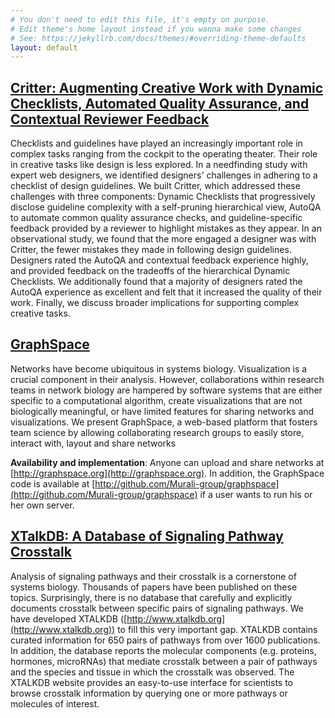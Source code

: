 ```yaml
---
# You don't need to edit this file, it's empty on purpose.
# Edit theme's home layout instead if you wanna make some changes
# See: https://jekyllrb.com/docs/themes/#overriding-theme-defaults
layout: default
---
```


## [Critter: Augmenting Creative Work with Dynamic Checklists, Automated Quality Assurance, and Contextual Reviewer Feedback](https://dl.acm.org/citation.cfm?doid=3290605.3300769)

Checklists and guidelines have played an increasingly important role in complex tasks ranging from the cockpit to the operating theater. Their role in creative tasks like design is less explored. In a needfinding study with expert web designers, we identified designers' challenges in adhering to a checklist of design guidelines. We built Critter, which addressed these challenges with three components: Dynamic Checklists that progressively disclose guideline complexity with a self-pruning hierarchical view, AutoQA to automate common quality assurance checks, and guideline-specific feedback provided by a reviewer to highlight mistakes as they appear. In an observational study, we found that the more engaged a designer was with Critter, the fewer mistakes they made in following design guidelines. Designers rated the AutoQA and contextual feedback experience highly, and provided feedback on the tradeoffs of the hierarchical Dynamic Checklists. We additionally found that a majority of designers rated the AutoQA experience as excellent and felt that it increased the quality of their work. Finally, we discuss broader implications for supporting complex creative tasks.



## [GraphSpace](https://academic.oup.com/bioinformatics/article/doi/10.1093/bioinformatics/btx382/3867143/GraphSpace-stimulating-interdisciplinary)

Networks have become ubiquitous in systems biology. Visualization is a crucial component in their analysis. However, collaborations within research teams in network biology are hampered by software systems that are either specific to a computational algorithm, create visualizations that are not biologically meaningful, or have limited features for sharing networks and visualizations. We present GraphSpace, a web-based platform that fosters team science by allowing collaborating research groups to easily store, interact with, layout and share networks

**Availability and implementation**: Anyone can upload and share networks at [http://graphspace.org](http://graphspace.org). In addition, the GraphSpace code is available at [http://github.com/Murali-group/graphspace](http://github.com/Murali-group/graphspace) if a user wants to run his or her own server.



## [XTalkDB: A Database of Signaling Pathway Crosstalk](https://academic.oup.com/nar/article-abstract/45/D1/D432/2605725)

Analysis of signaling pathways and their crosstalk is a cornerstone of systems biology. Thousands of papers have been published on these topics. Surprisingly, there is no database that carefully and explicitly documents crosstalk between specific pairs of signaling pathways. We have developed XTALKDB ([http://www.xtalkdb.org](http://www.xtalkdb.org)) to fill this very important gap. XTALKDB contains curated information for 650 pairs of pathways from over 1600 publications. In addition, the database reports the molecular components (e.g. proteins, hormones, microRNAs) that mediate crosstalk between a pair of pathways and the species and tissue in which the crosstalk was observed. The XTALKDB website provides an easy-to-use interface for scientists to browse crosstalk information by querying one or more pathways or molecules of interest.
